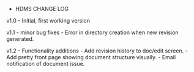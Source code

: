 * HDMS CHANGE LOG

v1.0 - Initial, first working version

v1.1 - minor bug fixes
	- Error in directory creation when new revision generated.

v1.2 - Functionality additions
	- Add revision history to doc/edit screen.
	- Add pretty front page showing document structure visually.
	- Email notification of document issue.

	
